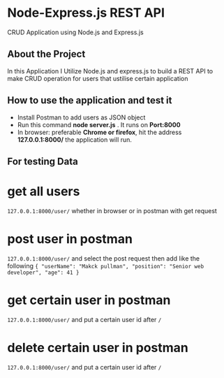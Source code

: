 # Node-Express.js REST API
CRUD Application using Node.js and Express.js 
## About the Project
In this Application I Utilize Node.js and express.js to build a REST API to  make CRUD operation for users that ustilise certain application

## How to use the application and test it
- Install Postman to add users as JSON object
- Run this command **node server.js** . It runs on **Port:8000**
- In browser: preferable **Chrome or firefox**, hit the address **127.0.0.1:8000/** the application will run.

## For testing Data
# get all users 
`127.0.0.1:8000/user/` whether in browser or in postman with get request 
# post user in postman
`127.0.0.1:8000/user/` and select the post request then add like the following
`{
    "userName": "Makck pullman",
    "position": "Senior web developer",
    "age": 41
}`
# get certain user in postman
`127.0.0.1:8000/user/` and put a certain user id after `/`
# delete certain user in postman
`127.0.0.1:8000/user/` and put a certain user id after `/`




